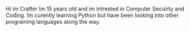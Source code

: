 Hi im Crafter Im 15 years old and im intrested in Computer Secuirty and Coding.
Im curently learning Python but have been looking into other programing languages along the way.
